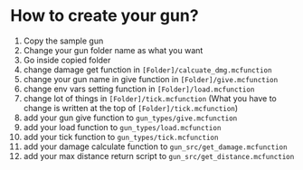 # How to create your gun?

1. Copy the sample gun
2. Change your gun folder name as what you want
3. Go inside copied folder
4. change damage get function in `[Folder]/calcuate_dmg.mcfunction`
5. change your gun name in give function in `[Folder]/give.mcfunction`
6. change env vars setting function in `[Folder]/load.mcfunction`
7. change lot of things in `[Folder]/tick.mcfunction` (What you have to change is written at the top of `[Folder]/tick.mcfunction`)
8. add your gun give function to `gun_types/give.mcfunction`
9. add your load function to `gun_types/load.mcfunction`
10. add your tick function to `gun_types/tick.mcfunction`
11. add your damage calculate function to `gun_src/get_damage.mcfunction`
12. add your max distance return script to `gun_src/get_distance.mcfunction`
